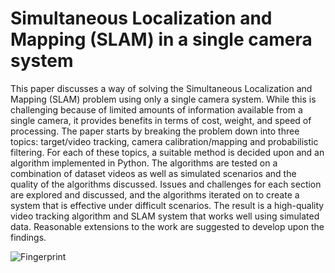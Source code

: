 # Simultaneous Localization and Mapping (SLAM) in a single camera system

This paper discusses a way of solving the Simultaneous Localization and Mapping (SLAM)
problem using only a single camera system. While this is challenging because of limited 
amounts of information available from a single camera, it provides benefits in terms of cost, 
weight, and speed of processing. The paper starts by breaking the problem down into three 
topics: target/video tracking, camera calibration/mapping and probabilistic filtering. For each 
of these topics, a suitable method is decided upon and an algorithm implemented in Python. 
The algorithms are tested on a combination of dataset videos as well as simulated scenarios and 
the quality of the algorithms discussed. Issues and challenges for each section are explored and 
discussed, and the algorithms iterated on to create a system that is effective under difficult 
scenarios. The result is a high-quality video tracking algorithm and SLAM system that works 
well using simulated data. Reasonable extensions to the work are suggested to develop upon 
the findings.

![Fingerprint](https://github.com/isaactallack/Single-Camera-SLAM/blob/main/images/fingerprint.png?raw=true)
